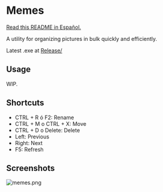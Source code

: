 # Memes

[Read this README in Español.](https://github.com/ramirobasile/Memes/blob/master/README.es.md)

A utility for organizing pictures in bulk quickly and efficiently.

Latest .exe at [Release/](https://github.com/ramirobasile/Memes/raw/master/Memes/bin/Release/Memes.exe)

## Usage

WIP.

## Shortcuts
* CTRL + R ó F2: Rename
* CTRL + M o CTRL + X: Move
* CTRL + D o Delete: Delete
* Left: Previous
* Right: Next
* F5: Refresh

## Screenshots

![memes.png](https://i.postimg.cc/Gmksq112/memes.png)
